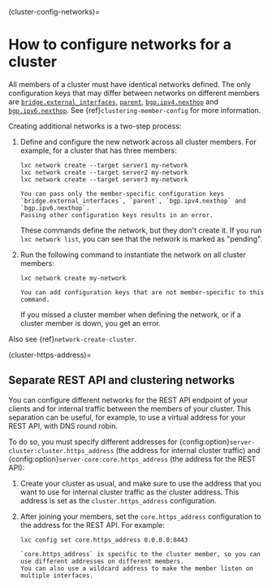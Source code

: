 (cluster-config-networks)=
# How to configure networks for a cluster

All members of a cluster must have identical networks defined.
The only configuration keys that may differ between networks on different members are [`bridge.external_interfaces`](network-bridge-options), [`parent`](network-external), [`bgp.ipv4.nexthop`](network-bridge-options) and [`bgp.ipv6.nexthop`](network-bridge-options).
See {ref}`clustering-member-config` for more information.

Creating additional networks is a two-step process:

1. Define and configure the new network across all cluster members.
   For example, for a cluster that has three members:

       lxc network create --target server1 my-network
       lxc network create --target server2 my-network
       lxc network create --target server3 my-network

   ```{note}
   You can pass only the member-specific configuration keys `bridge.external_interfaces`, `parent`, `bgp.ipv4.nexthop` and `bgp.ipv6.nexthop`.
   Passing other configuration keys results in an error.
   ```

   These commands define the network, but they don't create it.
   If you run `lxc network list`, you can see that the network is marked as "pending".
1. Run the following command to instantiate the network on all cluster members:

       lxc network create my-network

   ```{note}
   You can add configuration keys that are not member-specific to this command.
   ```

   If you missed a cluster member when defining the network, or if a cluster member is down, you get an error.

Also see {ref}`network-create-cluster`.

(cluster-https-address)=
## Separate REST API and clustering networks

You can configure different networks for the REST API endpoint of your clients and for internal traffic between the members of your cluster.
This separation can be useful, for example, to use a virtual address for your REST API, with DNS round robin.

To do so, you must specify different addresses for {config:option}`server-cluster:cluster.https_address` (the address for internal cluster traffic) and {config:option}`server-core:core.https_address` (the address for the REST API):

1. Create your cluster as usual, and make sure to use the address that you want to use for internal cluster traffic as the cluster address.
   This address is set as the `cluster.https_address` configuration.
1. After joining your members, set the `core.https_address` configuration to the address for the REST API.
   For example:

       lxc config set core.https_address 0.0.0.0:8443

   ```{note}
   `core.https_address` is specific to the cluster member, so you can use different addresses on different members.
   You can also use a wildcard address to make the member listen on multiple interfaces.
   ```
